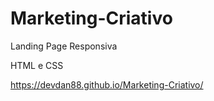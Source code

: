 # Marketing-Criativo
Landing Page Responsiva

HTML e CSS

https://devdan88.github.io/Marketing-Criativo/
